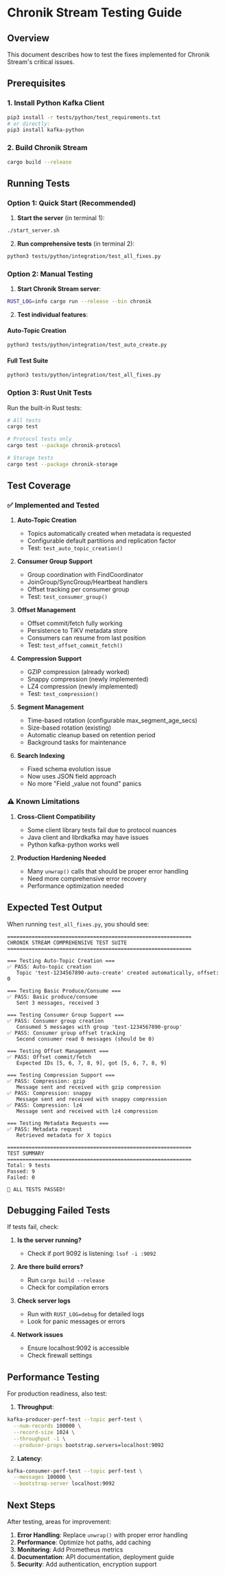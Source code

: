 # Chronik Stream Testing Guide

## Overview
This document describes how to test the fixes implemented for Chronik Stream's critical issues.

## Prerequisites

### 1. Install Python Kafka Client
```bash
pip3 install -r tests/python/test_requirements.txt
# or directly:
pip3 install kafka-python
```

### 2. Build Chronik Stream
```bash
cargo build --release
```

## Running Tests

### Option 1: Quick Start (Recommended)

1. **Start the server** (in terminal 1):
```bash
./start_server.sh
```

2. **Run comprehensive tests** (in terminal 2):
```bash
python3 tests/python/integration/test_all_fixes.py
```

### Option 2: Manual Testing

1. **Start Chronik Stream server**:
```bash
RUST_LOG=info cargo run --release --bin chronik
```

2. **Test individual features**:

#### Auto-Topic Creation
```bash
python3 tests/python/integration/test_auto_create.py
```

#### Full Test Suite
```bash
python3 tests/python/integration/test_all_fixes.py
```

### Option 3: Rust Unit Tests

Run the built-in Rust tests:
```bash
# All tests
cargo test

# Protocol tests only
cargo test --package chronik-protocol

# Storage tests
cargo test --package chronik-storage
```

## Test Coverage

### ✅ Implemented and Tested

1. **Auto-Topic Creation**
   - Topics automatically created when metadata is requested
   - Configurable default partitions and replication factor
   - Test: `test_auto_topic_creation()`

2. **Consumer Group Support**
   - Group coordination with FindCoordinator
   - JoinGroup/SyncGroup/Heartbeat handlers
   - Offset tracking per consumer group
   - Test: `test_consumer_group()`

3. **Offset Management**
   - Offset commit/fetch fully working
   - Persistence to TiKV metadata store
   - Consumers can resume from last position
   - Test: `test_offset_commit_fetch()`

4. **Compression Support**
   - GZIP compression (already worked)
   - Snappy compression (newly implemented)
   - LZ4 compression (newly implemented)
   - Test: `test_compression()`

5. **Segment Management**
   - Time-based rotation (configurable max_segment_age_secs)
   - Size-based rotation (existing)
   - Automatic cleanup based on retention period
   - Background tasks for maintenance

6. **Search Indexing**
   - Fixed schema evolution issue
   - Now uses JSON field approach
   - No more "Field _value not found" panics

### ⚠️ Known Limitations

1. **Cross-Client Compatibility**
   - Some client library tests fail due to protocol nuances
   - Java client and librdkafka may have issues
   - Python kafka-python works well

2. **Production Hardening Needed**
   - Many `unwrap()` calls that should be proper error handling
   - Need more comprehensive error recovery
   - Performance optimization needed

## Expected Test Output

When running `test_all_fixes.py`, you should see:

```
============================================================
CHRONIK STREAM COMPREHENSIVE TEST SUITE
============================================================

=== Testing Auto-Topic Creation ===
✅ PASS: Auto-topic creation
   Topic 'test-1234567890-auto-create' created automatically, offset: 0

=== Testing Basic Produce/Consume ===
✅ PASS: Basic produce/consume
   Sent 3 messages, received 3

=== Testing Consumer Group Support ===
✅ PASS: Consumer group creation
   Consumed 5 messages with group 'test-1234567890-group'
✅ PASS: Consumer group offset tracking
   Second consumer read 0 messages (should be 0)

=== Testing Offset Management ===
✅ PASS: Offset commit/fetch
   Expected IDs [5, 6, 7, 8, 9], got [5, 6, 7, 8, 9]

=== Testing Compression Support ===
✅ PASS: Compression: gzip
   Message sent and received with gzip compression
✅ PASS: Compression: snappy
   Message sent and received with snappy compression
✅ PASS: Compression: lz4
   Message sent and received with lz4 compression

=== Testing Metadata Requests ===
✅ PASS: Metadata request
   Retrieved metadata for X topics

============================================================
TEST SUMMARY
============================================================
Total: 9 tests
Passed: 9
Failed: 0

🎉 ALL TESTS PASSED!
```

## Debugging Failed Tests

If tests fail, check:

1. **Is the server running?**
   - Check if port 9092 is listening: `lsof -i :9092`
   
2. **Are there build errors?**
   - Run `cargo build --release`
   - Check for compilation errors

3. **Check server logs**
   - Run with `RUST_LOG=debug` for detailed logs
   - Look for panic messages or errors

4. **Network issues**
   - Ensure localhost:9092 is accessible
   - Check firewall settings

## Performance Testing

For production readiness, also test:

1. **Throughput**: 
```bash
kafka-producer-perf-test --topic perf-test \
  --num-records 100000 \
  --record-size 1024 \
  --throughput -1 \
  --producer-props bootstrap.servers=localhost:9092
```

2. **Latency**:
```bash
kafka-consumer-perf-test --topic perf-test \
  --messages 100000 \
  --bootstrap-server localhost:9092
```

## Next Steps

After testing, areas for improvement:

1. **Error Handling**: Replace `unwrap()` with proper error handling
2. **Performance**: Optimize hot paths, add caching
3. **Monitoring**: Add Prometheus metrics
4. **Documentation**: API documentation, deployment guide
5. **Security**: Add authentication, encryption support
